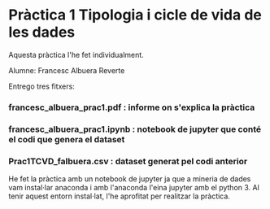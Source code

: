 # Pràctica 1 Tipologia i cicle de vida de les dades

Aquesta pràctica l'he fet individualment.

Alumne: Francesc Albuera Reverte

Entrego tres fitxers:

### francesc_albuera_prac1.pdf : informe on s'explica la pràctica 
### francesc_albuera_prac1.ipynb : notebook de jupyter que conté el codi que genera el dataset 
### Prac1TCVD_falbuera.csv : dataset generat pel codi anterior

He fet la pràctica amb un notebook de jupyter ja que a mineria de dades vam instal·lar anaconda i amb l'anaconda l'eina jupyter amb el python 3. Al tenir aquest entorn instal·lat, l'he aprofitat per realitzar la pràctica.

